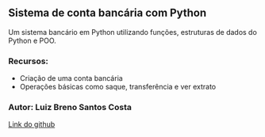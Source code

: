 ## Sistema de conta bancária com Python
Um sistema bancário em Python utilizando funções, estruturas de dados do Python e POO.

### Recursos: 
* Criação de uma conta bancária
* Operações básicas como saque, transferência e ver extrato

### Autor: Luiz Breno Santos Costa
[Link do github](https://github.com/LuizBrenoDev)
